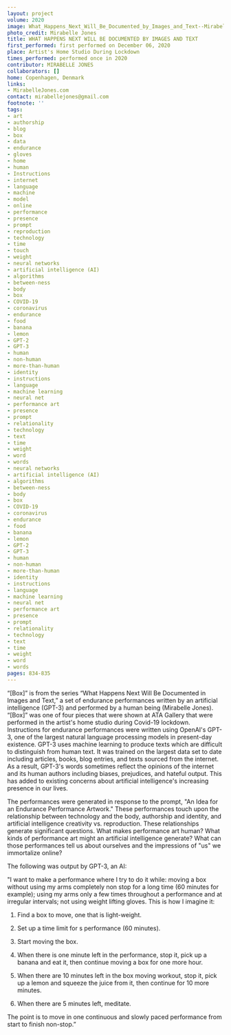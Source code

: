 ```yaml
---
layout: project
volume: 2020
image: What_Happens_Next_Will_Be_Documented_by_Images_and_Text--Mirabelle_Jones.jpg
photo_credit: Mirabelle Jones
title: WHAT HAPPENS NEXT WILL BE DOCUMENTED BY IMAGES AND TEXT
first_performed: first performed on December 06, 2020
place: Artist's Home Studio During Lockdown
times_performed: performed once in 2020
contributor: MIRABELLE JONES
collaborators: []
home: Copenhagen, Denmark
links:
- MirabelleJones.com
contact: mirabellejones@gmail.com
footnote: ''
tags:
- art
- authorship
- blog
- box
- data
- endurance
- gloves
- home
- human
- Instructions
- internet
- language
- machine
- model
- online
- performance
- presence
- prompt
- reproduction
- technology
- time
- touch
- weight
- neural networks
- artificial intelligence (AI)
- algorithms
- between-ness
- body
- box
- COVID-19
- coronavirus
- endurance
- food
- banana
- lemon
- GPT-2
- GPT-3
- human
- non-human
- more-than-human
- identity
- instructions
- language
- machine learning
- neural net
- performance art
- presence
- prompt
- relationality
- technology
- text
- time
- weight
- word
- words
- neural networks
- artificial intelligence (AI)
- algorithms
- between-ness
- body
- box
- COVID-19
- coronavirus
- endurance
- food
- banana
- lemon
- GPT-2
- GPT-3
- human
- non-human
- more-than-human
- identity
- instructions
- language
- machine learning
- neural net
- performance art
- presence
- prompt
- relationality
- technology
- text
- time
- weight
- word
- words
pages: 834-835
---
```


“[Box]” is from the series “What Happens Next Will Be Documented in Images and Text,” a set of endurance performances written by an artificial intelligence (GPT-3) and performed by a human being (Mirabelle Jones). “[Box]” was one of four pieces that were shown at ATA Gallery that were performed in the artist's home studio during Covid-19 lockdown. Instructions for endurance performances were written using OpenAI's GPT-3, one of the largest natural language processing models in present-day existence. GPT-3 uses machine learning to produce texts which are difficult to distinguish from human text. It was trained on the largest data set to date including articles, books, blog entries, and texts sourced from the internet. As a result, GPT-3's words sometimes reflect the opinions of the internet and its human authors including biases, prejudices, and hateful output. This has added to existing concerns about artificial intelligence's increasing presence in our lives.

The performances were generated in response to the prompt, "An Idea for an Endurance Performance Artwork." These performances touch upon the relationship between technology and the body, authorship and identity, and artificial intelligence creativity vs. reproduction. These relationships generate significant questions. What makes performance art human? What kinds of performance art might an artificial intelligence generate? What can those performances tell us about ourselves and the impressions of "us" we immortalize online? 

The following was output by GPT-3, an AI: 

"I want to make a performance where I try to do it while: moving a box without using my arms completely non stop for a long time (60 minutes for example); using my arms only a few times throughout a performance and at irregular intervals; not using weight lifting gloves. This is how I imagine it:

1. Find a box to move, one that is light-weight.

2. Set up a time limit for s performance (60 minutes).

3. Start moving the box.

4. When there is one minute left in the performance, stop it, pick up a banana and eat it, then continue moving a box for one more hour.

5. When there are 10 minutes left in the box moving workout, stop it, pick up a lemon and squeeze the juice from it, then continue for 10 more minutes.

6. When there are 5 minutes left, meditate.

The point is to move in one continuous and slowly paced performance from start to finish non-stop.”